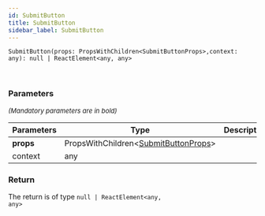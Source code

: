```yaml
---
id: SubmitButton
title: SubmitButton
sidebar_label: SubmitButton
---
```


```tsx
SubmitButton(props: PropsWithChildren<SubmitButtonProps>,context: any): null | ReactElement<any, any>
```
<br/>



### Parameters

<font size="2"><i>(Mandatory parameters are in bold)</i></font>

| Parameters | Type | Description |
| --------- | ---- | ----------- |
| **props** | PropsWithChildren<[SubmitButtonProps](/framework-api/types/SubmitButtonProps.md)\> |  |
| context | any |  |


### Return



The return is of type <code>null | ReactElement<any, any\></code>